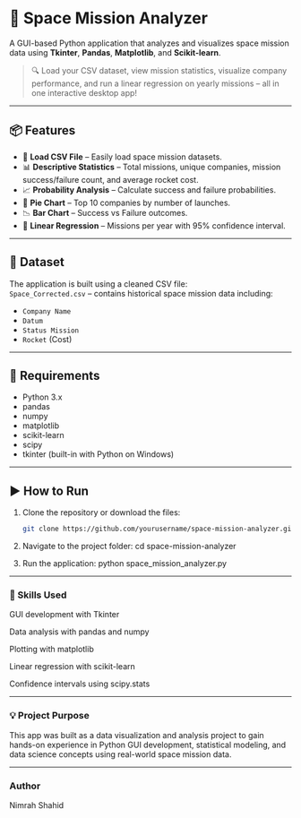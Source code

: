 # 🚀 Space Mission Analyzer

A GUI-based Python application that analyzes and visualizes space mission data using **Tkinter**, **Pandas**, **Matplotlib**, and **Scikit-learn**.

> 🔍 Load your CSV dataset, view mission statistics, visualize company performance, and run a linear regression on yearly missions – all in one interactive desktop app!

---

## 📦 Features

- 📂 **Load CSV File** – Easily load space mission datasets.
- 📊 **Descriptive Statistics** – Total missions, unique companies, mission success/failure count, and average rocket cost.
- 📈 **Probability Analysis** – Calculate success and failure probabilities.
- 🍕 **Pie Chart** – Top 10 companies by number of launches.
- 📉 **Bar Chart** – Success vs Failure outcomes.
- 🔮 **Linear Regression** – Missions per year with 95% confidence interval.

---

## 📁 Dataset

The application is built using a cleaned CSV file:  
`Space_Corrected.csv` – contains historical space mission data including:

- `Company Name`
- `Datum`
- `Status Mission`
- `Rocket` (Cost)

---

## 🔧 Requirements

- Python 3.x  
- pandas  
- numpy  
- matplotlib  
- scikit-learn  
- scipy  
- tkinter (built-in with Python on Windows)

---

## ▶️ How to Run

1. Clone the repository or download the files:
   ```bash
   git clone https://github.com/yourusername/space-mission-analyzer.git

2. Navigate to the project folder:
   cd space-mission-analyzer

3. Run the application:
   python space_mission_analyzer.py
---

### 🧠 Skills Used
GUI development with Tkinter

Data analysis with pandas and numpy

Plotting with matplotlib

Linear regression with scikit-learn

Confidence intervals using scipy.stats

---

### 💡 Project Purpose
This app was built as a data visualization and analysis project to gain hands-on experience in Python GUI development, statistical modeling, and data science concepts using real-world space mission data.

---
### Author
Nimrah Shahid
